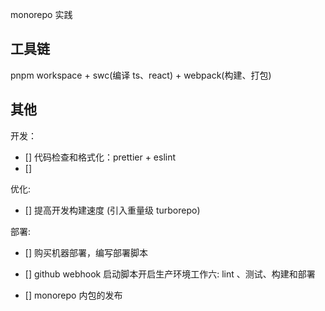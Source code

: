monorepo 实践

## 工具链

pnpm workspace + swc(编译 ts、react) + webpack(构建、打包)

## 其他

开发：

- [] 代码检查和格式化：prettier + eslint
- [] 

优化:

- [] 提高开发构建速度 (引入重量级 turborepo)

部署:

- [] 购买机器部署，编写部署脚本

- [] github webhook 启动脚本开启生产环境工作六:  lint
、测试、构建和部署

- [] monorepo 内包的发布